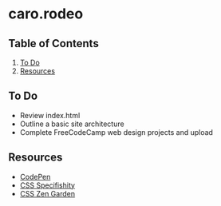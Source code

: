 # caro.rodeo

## Table of Contents
1. [To Do](#to-do)
2. [Resources](#resources)

## To Do
+ Review index.html
+ Outline a basic site architecture
+ Complete FreeCodeCamp web design projects and upload

## Resources
+ [CodePen](http://www.codepen.io)
+ [CSS Specifishity](https://specifishity.com/)
+ [CSS Zen Garden](http://www.csszengarden.com)

